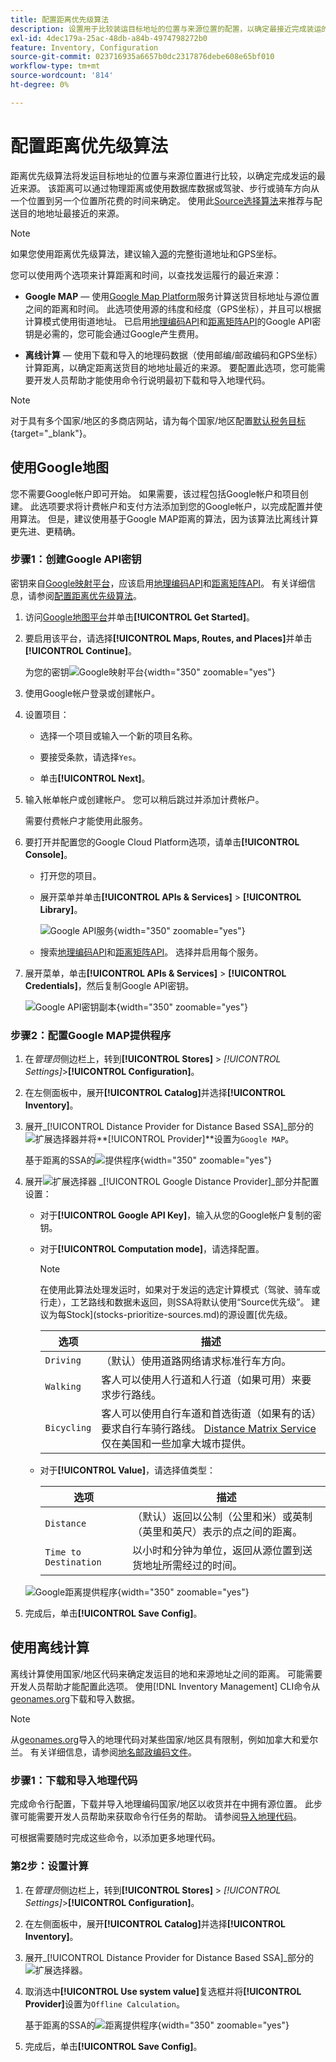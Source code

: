 ```yaml
---
title: 配置距离优先级算法
description: 设置用于比较装运目标地址的位置与来源位置的配置，以确定最接近完成装运的来源。
exl-id: 4dec179a-25ac-48db-a84b-4974798272b0
feature: Inventory, Configuration
source-git-commit: 023716935a6657b0dc2317876debe608e65bf010
workflow-type: tm+mt
source-wordcount: '814'
ht-degree: 0%

---
```


# 配置距离优先级算法

距离优先级算法将发运目标地址的位置与来源位置进行比较，以确定完成发运的最近来源。 该距离可以通过物理距离或使用数据库数据或驾驶、步行或骑车方向从一个位置到另一个位置所花费的时间来确定。 使用此[Source选择算法](selection-reservations.md)来推荐与配送目的地地址最接近的来源。

>[!NOTE]
>
>如果您使用距离优先级算法，建议输入[源](sources-add.md)的完整街道地址和GPS坐标。

您可以使用两个选项来计算距离和时间，以查找发运履行的最近来源：

- **Google MAP** — 使用[Google Map Platform][1]服务计算送货目标地址与源位置之间的距离和时间。 此选项使用源的纬度和经度（GPS坐标），并且可以根据计算模式使用街道地址。 已启用[地理编码API][2]和[距离矩阵API][3]的Google API密钥是必需的，您可能会通过Google产生费用。

- **离线计算** — 使用下载和导入的地理码数据（使用邮编/邮政编码和GPS坐标）计算距离，以确定距离送货目的地地址最近的来源。 要配置此选项，您可能需要开发人员帮助才能使用命令行说明最初下载和导入地理代码。

>[!NOTE]
>
>对于具有多个国家/地区的多商店网站，请为每个国家/地区配置[默认税务目标](../stores-purchase/tax-class.md#default-tax-destination){target="_blank"}。

## 使用Google地图

您不需要Google帐户即可开始。 如果需要，该过程包括Google帐户和项目创建。 此选项要求将计费帐户和支付方法添加到您的Google帐户，以完成配置并使用算法。
但是，建议使用基于Google MAP距离的算法，因为该算法比离线计算更先进、更精确。

### 步骤1：创建Google API密钥

密钥来自[Google映射平台][1]，应该启用[地理编码API][2]和[距离矩阵API][3]。 有关详细信息，请参阅[配置距离优先级算法](distance-priority-algorithm.md)。

1. 访问[Google地图平台][1]并单击&#x200B;**[!UICONTROL Get Started]**。

1. 要启用该平台，请选择&#x200B;**[!UICONTROL Maps, Routes, and Places]**&#x200B;并单击&#x200B;**[!UICONTROL Continue]**。

   为您的密钥![Google映射平台](assets/inventory-google-key1.png){width="350" zoomable="yes"}

1. 使用Google帐户登录或创建帐户。

1. 设置项目：

   - 选择一个项目或输入一个新的项目名称。

   - 要接受条款，请选择`Yes`。

   - 单击&#x200B;**[!UICONTROL Next]**。

1. 输入帐单帐户或创建帐户。 您可以稍后跳过并添加计费帐户。

   需要付费帐户才能使用此服务。

1. 要打开并配置您的Google Cloud Platform选项，请单击&#x200B;**[!UICONTROL Console]**。

   - 打开您的项目。

   - 展开菜单并单击&#x200B;**[!UICONTROL APIs & Services]** > **[!UICONTROL Library]**。

     ![Google API服务](assets/inventory-google-key2.png){width="350" zoomable="yes"}

   - 搜索[地理编码API][2]和[距离矩阵API][3]。 选择并启用每个服务。

1. 展开菜单，单击&#x200B;**[!UICONTROL APIs & Services]** > **[!UICONTROL Credentials]**，然后复制Google API密钥。

   ![Google API密钥副本](assets/inventory-google-key3.png){width="350" zoomable="yes"}

### 步骤2：配置Google MAP提供程序

1. 在&#x200B;_管理员_&#x200B;侧边栏上，转到&#x200B;**[!UICONTROL Stores]** > _[!UICONTROL Settings]_>**[!UICONTROL Configuration]**。

1. 在左侧面板中，展开&#x200B;**[!UICONTROL Catalog]**&#x200B;并选择&#x200B;**[!UICONTROL Inventory]**。

1. 展开&#x200B;_[!UICONTROL Distance Provider for Distance Based SSA]_部分的![扩展选择器](../assets/icon-display-expand.png)并将&#x200B;**[!UICONTROL Provider]**设置为`Google MAP`。

   基于距离的SSA的![提供程序](assets/config-catalog-inventory-distance-provider.png){width="350" zoomable="yes"}

1. 展开![扩展选择器](../assets/icon-display-expand.png) _[!UICONTROL Google Distance Provider]_部分并配置设置：

   - 对于&#x200B;**[!UICONTROL Google API Key]**，输入从您的Google帐户复制的密钥。

   - 对于&#x200B;**[!UICONTROL Computation mode]**，请选择配置。

     >[!NOTE]
     >
     >在使用此算法处理发运时，如果对于发运的选定计算模式（驾驶、骑车或行走），工艺路线和数据未返回，则SSA将默认使用“Source优先级”。 建议为每Stock](stocks-prioritize-sources.md)的源设置[优先级。

     | 选项 | 描述 |
     | ----- | ----- |
     | `Driving` | （默认）使用道路网络请求标准行车方向。 |
     | `Walking` | 客人可以使用人行道和人行道（如果可用）来要求步行路线。 |
     | `Bicycling` | 客人可以使用自行车道和首选街道（如果有的话）要求自行车骑行路线。 [Distance Matrix Service][4]仅在美国和一些加拿大城市提供。 |

   - 对于&#x200B;**[!UICONTROL Value]**，请选择值类型：

     | 选项 | 描述 |
     | ----- | ----- |
     | `Distance` | （默认）返回以公制（公里和米）或英制（英里和英尺）表示的点之间的距离。 |
     | `Time to Destination` | 以小时和分钟为单位，返回从源位置到送货地址所需经过的时间。 |

   ![Google距离提供程序](assets/config-catalog-inventory-distance-provider-settings.png){width="350" zoomable="yes"}

1. 完成后，单击&#x200B;**[!UICONTROL Save Config]**。

## 使用离线计算

离线计算使用国家/地区代码来确定发运目的地和来源地址之间的距离。 可能需要开发人员帮助才能配置此选项。 使用[!DNL Inventory Management] CLI命令从[geonames.org][5]下载和导入数据。

>[!NOTE]
>
>从[geonames.org][5]导入的地理代码对某些国家/地区具有限制，例如加拿大和爱尔兰。 有关详细信息，请参阅[地名邮政编码文件][6]。

### 步骤1：下载和导入地理代码

完成命令行配置，下载并导入地理编码国家/地区以收货并在中拥有源位置。 此步骤可能需要开发人员帮助来获取命令行任务的帮助。 请参阅[导入地理代码](cli.md#import-geocodes)。

可根据需要随时完成这些命令，以添加更多地理代码。

### 第2步：设置计算

1. 在&#x200B;_管理员_&#x200B;侧边栏上，转到&#x200B;**[!UICONTROL Stores]** > _[!UICONTROL Settings]_>**[!UICONTROL Configuration]**。

1. 在左侧面板中，展开&#x200B;**[!UICONTROL Catalog]**&#x200B;并选择&#x200B;**[!UICONTROL Inventory]**。

1. 展开&#x200B;_[!UICONTROL Distance Provider for Distance Based SSA]_部分的![扩展选择器](../assets/icon-display-expand.png)。

1. 取消选中&#x200B;**[!UICONTROL Use system value]**&#x200B;复选框并将&#x200B;**[!UICONTROL Provider]**&#x200B;设置为`Offline Calculation`。

   基于距离的SSA的![距离提供程序](assets/inventory-distance-offline.png){width="350" zoomable="yes"}

1. 完成后，单击&#x200B;**[!UICONTROL Save Config]**。

[1]: https://cloud.google.com/maps-platform/
[2]: https://developers.google.com/maps/documentation/geocoding/start
[3]: https://developers.google.com/maps/documentation/distance-matrix/start
[4]: https://developers.google.com/maps/documentation/javascript/distancematrix#travel_modes
[5]: https://www.geonames.org/
[6]: https://download.geonames.org/export/zip/readme.txt
